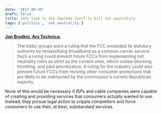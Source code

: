 ```yaml
---
date: '2017-09-29'
draft: false
title: ISPs look to the Supreme Court to kill net neutrality
tags: ['politics', 'net neutrality']
---
```


**[Jon Brodkin, Ars Technica:](https://arstechnica.com/?p=1177323)**

> The lobby groups want a ruling that the FCC exceeded its statutory authority by reclassifying broadband as a common carrier service. Such a ruling could prevent future FCCs from implementing net neutrality rules as strict as the current ones, which outlaw blocking, throttling, and paid prioritization. A ruling for the industry could also prevent future FCCs from reviving other consumer protections that are likely to be overturned by the commission's current Republican majority.<!-- excerpt -->

None of this would be necessary if ISPs and cable companies were capable of creating and providing services that consumers actually wanted to use. Instead, they pursue legal action to cripple competitors and force consumers to use their, at best, substandard services.
